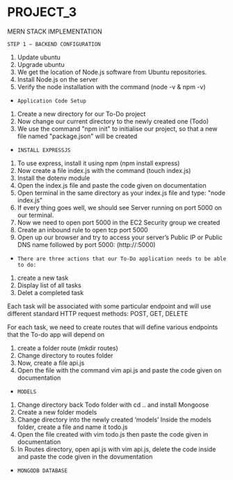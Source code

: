 # PROJECT_3
MERN STACK IMPLEMENTATION

`STEP 1 – BACKEND CONFIGURATION`

1. Update ubuntu
2. Upgrade ubuntu
3. We get the location of Node.js software from Ubuntu repositories.
4. Install Node.js on the server
5. Verify the node installation with the command (node -v & npm -v)

- `Application Code Setup`
1. Create a new directory for our To-Do project
2. Now change our current directory to the newly created one (Todo)
3.  We use the command "npm init" to initialise our project, so that a new file named "package.json" will be created

- `INSTALL EXPRESSJS`
1. To use express, install it using npm (npm install express)
2. Now create a file index.js with the command (touch index.js)
3. Install the dotenv module
4. Open the index.js file and paste the code  given on documentation
5. Open  terminal in the same directory as your index.js file and type: "node index.js"
6. If every thing goes well, we should see Server running on port 5000 on our terminal.
7. Now we need to open port 5000 in the EC2 Security group we created 
8. Create an inbound rule to open tcp port 5000
9. Open up our browser and try to access your server’s Public IP or Public DNS name followed by port 5000: (http://<PublicIP-or-PublicDNS>:5000)

- `There are three actions that our To-Do application needs to be able to do:`
1. create a new task
2. Display list of all tasks
3. Delet a completed task

Each task will be associated with some particular endpoint and will use different standard HTTP request methods: POST, GET, DELETE

For each task, we need to create routes that will define various endpoints that the To-do app will depend on

1. create a folder route (mkdir routes)
2. Change directory to routes folder
3. Now, create a file api.js 
4. Open the file with the command vim api.js and paste the code given on documentation
- 	`MODELS`

1. Change directory back Todo folder with cd .. and install Mongoose
2. Create a new folder models
3. Change directory into the newly created ‘models’ 
Inside the models folder, create a file and name it todo.js
4. Open the file created with vim todo.js then paste the code given in documentation
5. In Routes directory, open api.js with vim api.js, delete the code inside and paste the code given in the dovumentation

- `MONGODB DATABASE`
